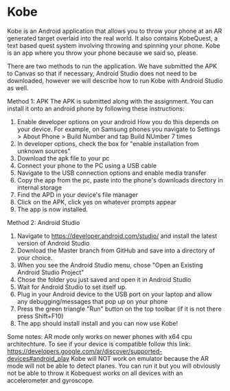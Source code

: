 # Kobe
Kobe is an Android application that allows you to throw your phone at an AR generated target overlaid into the real world. It also contains KobeQuest, a text based quest system involving throwing and spinning your phone. Kobe is an app where you throw your phone because we said so, please.

There are two methods to run the application. We have submitted the APK to Canvas so that if necessary, Android Studio does not need to be downloaded, however we will describe how to run Kobe with Android Studio as well.

Method 1: APK
The APK is submitted along with the assignment. You can install it onto an android phone by following these instructions:

1. Enable developer options on your android
  How you do this depends on your device. For example, on Samsung phones you navigate to Settings > About Phone >
  Build Number and tap Build NUmber 7 times
2. In developer options, check the box for "enable installation from unknown sources"
3. Download the apk file to your pc
4. Connect your phone to the PC using a USB cable
5. Navigate to the USB connection options and enable media transfer
6. Copy the app from the pc, paste into the phone's downloads directory in internal storage
7. Find the APD in your device's file manager
8. Click on the APK, click yes on whatever prompts appear
9. The app is now installed.

Method 2: Android Studio
1. Navigate to https://developer.android.com/studio/ and install the latest version of Android Studio
3. Download the Master branch from GitHub and save into a directory of your choice.
2. When you see the Android Studio menu, chose "Open an Existing Android Studio Project"
3. Chose the folder you just saved and open it in Android Studio
4. Wait for Android Studio to set itself up.
5. Plug in your Android device to the USB port on your laptop and allow any debugging/messages that pop up on your phone
6. Press the green triangle "Run" button on the top toolbar (if it is not there press Shift+F10)
7. The app should install install and you can now use Kobe!

Some notes:
AR mode only works on newer phones with x64 cpu architechture. To see if your device is compatible follow this link:
https://developers.google.com/ar/discover/supported-devices#android_play
Kobe will NOT work on emulator because the AR mode will not be able to detect planes. You can run it but you will obviously not be able to throw it
Kobequest works on all devices with an accelerometer and gyroscope.
